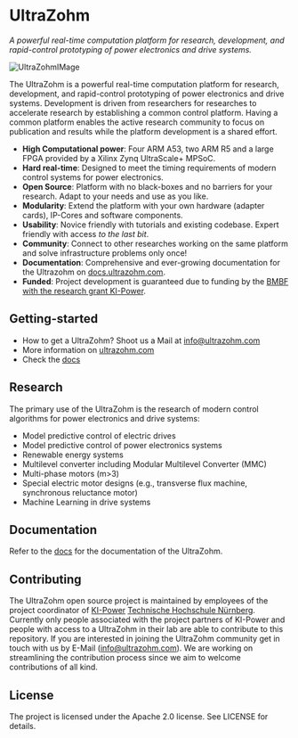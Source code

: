 # UltraZohm
*A powerful real-time computation platform for research, development, and rapid-control prototyping of power electronics and drive systems.*

![UltraZohmIMage](https://docs.ultrazohm.com/_images/front_lowres.png)


The UltraZohm is a powerful real-time computation platform for research, development, and rapid-control prototyping of power electronics and drive systems.
Development is driven from researchers for researches to accelerate research by establishing a common control platform.
Having a common platform enables the active research community to focus on publication and results while the platform development is a shared effort. 

- **High Computational power**: Four ARM A53, two ARM R5 and a large FPGA provided by a Xilinx Zynq UltraScale+ MPSoC.
- **Hard real-time**: Designed to meet the timing requirements of modern control systems for power electronics.
- **Open Source**: Platform with no black-boxes and no barriers for your research. Adapt to your needs and use as you like.
- **Modularity**: Extend the platform with your own hardware (adapter cards), IP-Cores and software components.
- **Usability**: Novice friendly with tutorials and existing codebase. Expert friendly with access *to the last bit*.
- **Community**: Connect to other researches working on the same platform and solve infrastructure problems only once!
- **Documentation**: Comprehensive and ever-growing documentation for the Ultrazohm on [docs.ultrazohm.com](docs.ultrazohm.com).
- **Funded**: Project development is guaranteed due to funding by the [BMBF with the research grant KI-Power](https://elektronikforschung.de/projekte/ki-power).

## Getting-started

- How to get a UltraZohm? Shoot us a Mail at info@ultrazohm.com
- More information on [ultrazohm.com](ultrazohm.com)
- Check the [docs](https://docs.ultrazohm.com/) 

## Research

The primary use of the UltraZohm is the research of modern control algorithms for power electronics and drive systems:

- Model predictive control of electric drives
- Model predictive control of power electronics systems
- Renewable energy systems
- Multilevel converter including Modular Multilevel Converter (MMC)
- Multi-phase motors (m>3)
- Special electric motor designs (e.g., transverse flux machine, synchronous reluctance motor)
- Machine Learning in drive systems

## Documentation

Refer to the [docs](https://docs.ultrazohm.com/) for the documentation of the UltraZohm.

## Contributing

The UltraZohm open source project is maintained by employees of the project coordinator of [KI-Power](https://elektronikforschung.de/projekte/ki-power) [Technische Hochschule Nürnberg](https://www.th-nuernberg.de/einrichtungen-gesamt/in-institute/institut-fuer-leistungselektronische-systeme-elsys/).
Currently only people associated with the project partners of KI-Power and people with access to a UltraZohm in their lab are able to contribute to this repository.
If you are interested in joining the UltraZohm community get in touch with us by E-Mail (info@ultrazohm.com).
We are working on streamlining the contribution process since we aim to welcome contributions of all kind.

## License

The project is licensed under the Apache 2.0 license. See LICENSE for details.